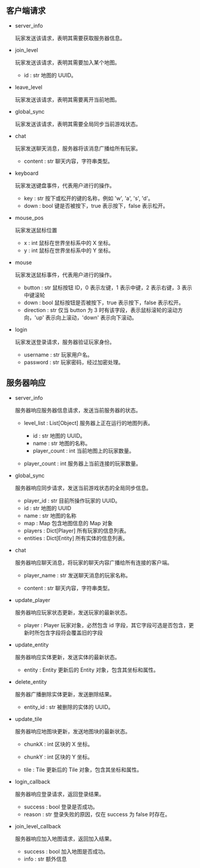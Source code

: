 ## 客户端请求

- server_info

    玩家发送该请求，表明其需要获取服务器信息。

- join_level

    玩家发送该请求，表明其需要加入某个地图。

    - id : str
        地图的 UUID。

- leave_level

    玩家发送该请求，表明其需要离开当前地图。

- global_sync

    玩家发送该请求，表明其需要全局同步当前游戏状态。

- chat

    玩家发送聊天消息，服务器将该消息广播给所有玩家。

    - content : str
        聊天内容，字符串类型。

- keyboard

    玩家发送键盘事件，代表用户进行的操作。

    - key : str
        按下或松开的键的名称，例如 'w', 'a', 's', 'd'。
    - down : bool
        键是否被按下，true 表示按下，false 表示松开。

- mouse_pos

    玩家发送鼠标位置

    - x : int
        鼠标在世界坐标系中的 X 坐标。
    - y : int
        鼠标在世界坐标系中的 Y 坐标。

- mouse

    玩家发送鼠标事件，代表用户进行的操作。

    - button : str
        鼠标按钮 ID，0 表示左键，1 表示中键，2 表示右键，3 表示中键滚轮
    - down : bool
        鼠标按钮是否被按下，true 表示按下，false 表示松开。
    - direction : str
        仅当 button 为 3 时有该字段，表示鼠标滚轮的滚动方向，'up' 表示向上滚动，'down' 表示向下滚动。

- login

    玩家发送登录请求，服务器验证玩家身份。

    - username : str
        玩家用户名。
    - password : str
        玩家密码，经过加密处理。

## 服务器响应

- server_info

    服务器响应服务器信息请求，发送当前服务器的状态。

    - level_list : List[Object]
        服务器上正在运行的地图列表。
        - id : str
            地图的 UUID。
        - name : str
            地图的名称。
        - player_count : int
            当前地图上的玩家数量。

    - player_count : int
        服务器上当前连接的玩家数量。

- global_sync

    服务器响应同步请求，发送当前游戏状态的全局同步信息。

    - player_id : str
        目前所操作玩家的 UUID。
    - id : str
        地图的 UUID
    - name : str
        地图的名称
    - map : Map
        包含地图信息的 Map 对象
    - players : Dict[Player]
        所有玩家的信息列表。
    - entities : Dict[Entity]
        所有实体的信息列表。

- chat

    服务器响应聊天消息，将玩家的聊天内容广播给所有连接的客户端。

    - player_name : str
        发送聊天消息的玩家名称。

    - content : str
        聊天内容，字符串类型。

- update_player

    服务器响应玩家状态更新，发送玩家的最新状态。

    - player : Player
        玩家对象，必然包含 id 字段，其它字段可选是否包含，更新时所包含字段将会覆盖旧的字段

- update_entity

    服务器响应实体更新，发送实体的最新状态。

    - entity : Entity
        更新后的 Entity 对象，包含其坐标和属性。

- delete_entity

    服务器广播删除实体更新，发送删除结果。

    - entity_id : str
        被删除的实体的 UUID。

- update_tile

    服务器响应地图块更新，发送地图块的最新状态。

    - chunkX : int
        区块的 X 坐标。
    - chunkY : int
        区块的 Y 坐标。

    - tile : Tile
        更新后的 Tile 对象，包含其坐标和属性。

- login_callback

    服务器响应登录请求，返回登录结果。

    - success : bool
        登录是否成功。
    - reason : str
        登录失败的原因，仅在 success 为 false 时存在。

- join_level_callback

    服务器响应加入地图请求，返回加入结果。

    - success : bool
        加入地图是否成功。
    - info : str
        额外信息